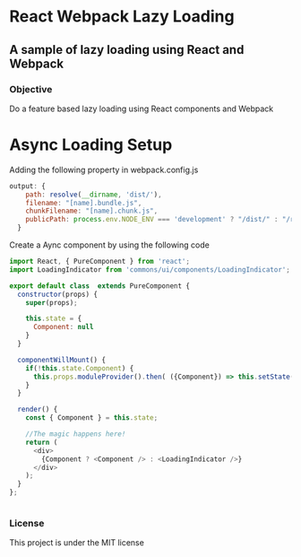 # React Webpack Lazy Loading
## A sample of lazy loading using React and Webpack


### Objective
Do a feature based lazy loading using React components and Webpack

# Async Loading Setup

Adding the following property in webpack.config.js

```javascript
output: {
    path: resolve(__dirname, 'dist/'),
    filename: "[name].bundle.js",
    chunkFilename: "[name].chunk.js",
    publicPath: process.env.NODE_ENV === 'development' ? "/dist/" : "/react-webpack-lazy-loading/dist/"
  }
```
Create a Aync component by using the following code

```javascript
import React, { PureComponent } from 'react';
import LoadingIndicator from 'commons/ui/components/LoadingIndicator';

export default class  extends PureComponent {
  constructor(props) {
    super(props);

    this.state = {
      Component: null
    }
  }

  componentWillMount() {
    if(!this.state.Component) {
      this.props.moduleProvider().then( ({Component}) => this.setState({ Component }));
    }
  }

  render() {
    const { Component } = this.state;

    //The magic happens here!
    return (
      <div>
        {Component ? <Component /> : <LoadingIndicator />}
      </div>
    );
  }
};



```


### License
This project is under the MIT license